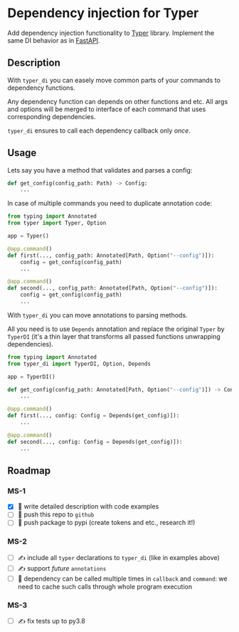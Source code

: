 Dependency injection for Typer
==============================

Add dependency injection functionality to [Typer](https://typer.tiangolo.com/) library. Implement the same DI behavior as in [FastAPI](https://fastapi.tiangolo.com/tutorial/dependencies/).


## Description

With `typer_di` you can easely move common parts of your commands to dependency functions.

Any dependency function can depends on other functions and etc. All args and options will be merged to interface of each command that uses corresponding dependencies.

`typer_di` ensures to call each dependency callback only *once*.


## Usage

Lets say you have a method that validates and parses a config:

```python
def get_config(config_path: Path) -> Config:
    ...
```

In case of multiple commands you need to duplicate annotation code:

```python
from typing import Annotated
from typer import Typer, Option

app = Typer()

@app.command()
def first(..., config_path: Annotated[Path, Option("--config")]):
    config = get_config(config_path)
    ...

@app.command()
def second(..., config_path: Annotated[Path, Option("--config")]):
    config = get_config(config_path)
    ...
```

With `typer_di` you can move annotations to parsing methods.

All you need is to use `Depends` annotation and replace the original `Typer` by `TyperDI` (it's a thin layer that transforms all passed functions unwrapping dependencies).

```python
from typing import Annotated
from typer_di import TyperDI, Option, Depends

app = TyperDI()

def get_config(config_path: Annotated[Path, Option("--config")]) -> Config:
    ...

@app.command()
def first(..., config: Config = Depends(get_config)]):
    ...

@app.command()
def second(..., config: Config = Depends(get_config)]):
    ...
```


## Roadmap

### MS-1
- [x] 📖 write detailed description with code examples
- [ ] 📁 push this repo to `github`
- [ ] 📁 push package to pypi (create tokens and etc., research it!)

### MS-2
- [ ] ✍️ include all `typer` declarations to `typer_di` (like in examples above)
- [ ] ✍️ support *future* `annotations`
- [ ] 🐞 dependency can be called multiple times in `callback` and `command`: we need to cache such calls through whole program execution

### MS-3
- [ ] ✍️ fix tests up to py3.8
